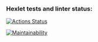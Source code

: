 ### Hexlet tests and linter status:
[![Actions Status](https://github.com/PavelZ94/python-project-49/actions/workflows/hexlet-check.yml/badge.svg)](https://github.com/PavelZ94/python-project-49/actions)

[![Maintainability](https://api.codeclimate.com/v1/badges/663116eda1270bd6ca0b/maintainability)](https://codeclimate.com/github/PavelZ94/python-project-49/maintainability)
